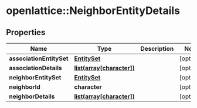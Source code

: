 # openlattice::NeighborEntityDetails

## Properties
Name | Type | Description | Notes
------------ | ------------- | ------------- | -------------
**associationEntitySet** | [**EntitySet**](EntitySet.md) |  | [optional] 
**associationDetails** | [**list(array[character])**](array.md) |  | [optional] 
**neighborEntitySet** | [**EntitySet**](EntitySet.md) |  | [optional] 
**neighborId** | **character** |  | [optional] 
**neighborDetails** | [**list(array[character])**](array.md) |  | [optional] 


